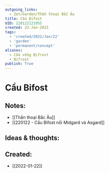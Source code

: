 ```yaml
---
outgoing_links:
  - Zet/Garden/Thần thoại Bắc Âu
title: Cầu Bifost
UID: 220122121955
created: 22-Jan-2022
tags:
  - 'created/2022/Jan/22'
  - 'garden'
  - 'permanent/concept'
aliases:
  - Cầu vồng Bifrost
  - Bifrost
publish: True
---
```

# Cầu Bifost

## Notes:
- [[Thần thoại Bắc Âu]]
- [[220122 - Cầu Bifost nối Midgard và Asgard]]

## Ideas & thoughts:



## Created:
- [[2022-01-22]]

